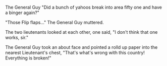 



The General Guy "Did a bunch of yahoos break into area fifty one and have a binger again?"

"Those Flip flaps..." The General Guy muttered.

The two lieutenants looked at each other, one said, "I don't think that one works, sir."

The General Guy took an about face and pointed a rolld up paper into the nearest Lieutenant's chest, "That's what's wrong with this country! Everything is broken!"